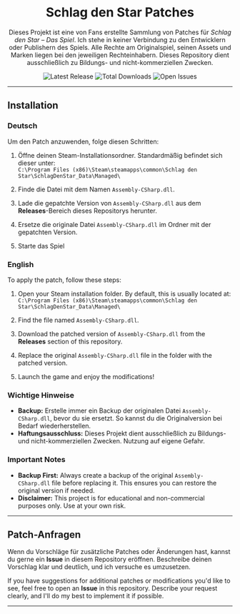 <h1 align="center">Schlag den Star Patches</h1>

<p align="center">
	Dieses Projekt ist eine von Fans erstellte Sammlung von Patches für <i>Schlag den Star – Das Spiel</i>.
	Ich stehe in keiner Verbindung zu den Entwicklern oder Publishern des Spiels.
	Alle Rechte am Originalspiel, seinen Assets und Marken liegen bei den jeweiligen Rechteinhabern.
	Dieses Repository dient ausschließlich zu Bildungs- und nicht-kommerziellen Zwecken.
</p>

<p align="center">
  <img src="https://img.shields.io/github/v/release/Samxel/schlag-den-star-patches" alt="Latest Release">
  <img src="https://img.shields.io/github/downloads/Samxel/schlag-den-star-patches/total" alt="Total Downloads">
  <img src="https://img.shields.io/github/issues/Samxel/schlag-den-star-patches" alt="Open Issues">
</p>

---

## Installation

### Deutsch
Um den Patch anzuwenden, folge diesen Schritten:

1. Öffne deinen Steam-Installationsordner. Standardmäßig befindet sich dieser unter:  
   `C:\Program Files (x86)\Steam\steamapps\common\Schlag den Star\SchlagDenStar_Data\Managed\`

2. Finde die Datei mit dem Namen `Assembly-CSharp.dll`.

3. Lade die gepatchte Version von `Assembly-CSharp.dll` aus dem **Releases**-Bereich dieses Repositorys herunter.

4. Ersetze die originale Datei `Assembly-CSharp.dll` im Ordner mit der gepatchten Version.

5. Starte das Spiel

### English
To apply the patch, follow these steps:

1. Open your Steam installation folder. By default, this is usually located at:  
   `C:\Program Files (x86)\Steam\steamapps\common\Schlag den Star\SchlagDenStar_Data\Managed\`

2. Find the file named `Assembly-CSharp.dll`.

3. Download the patched version of `Assembly-CSharp.dll` from the **Releases** section of this repository.

4. Replace the original `Assembly-CSharp.dll` file in the folder with the patched version.

5. Launch the game and enjoy the modifications!


### **Wichtige Hinweise**
- **Backup:** Erstelle immer ein Backup der originalen Datei `Assembly-CSharp.dll`, bevor du sie ersetzt. So kannst du die Originalversion bei Bedarf wiederherstellen.
- **Haftungsausschluss:** Dieses Projekt dient ausschließlich zu Bildungs- und nicht-kommerziellen Zwecken. Nutzung auf eigene Gefahr.

### **Important Notes**
- **Backup First:** Always create a backup of the original `Assembly-CSharp.dll` file before replacing it. This ensures you can restore the original version if needed.
- **Disclaimer:** This project is for educational and non-commercial purposes only. Use at your own risk.

---

## Patch-Anfragen

Wenn du Vorschläge für zusätzliche Patches oder Änderungen hast, kannst du gerne ein **Issue** in diesem Repository eröffnen. Beschreibe deinen Vorschlag klar und deutlich, und ich versuche es umzusetzen.

If you have suggestions for additional patches or modifications you'd like to see, feel free to open an **Issue** in this repository. Describe your request clearly, and I'll do my best to implement it if possible.

---
